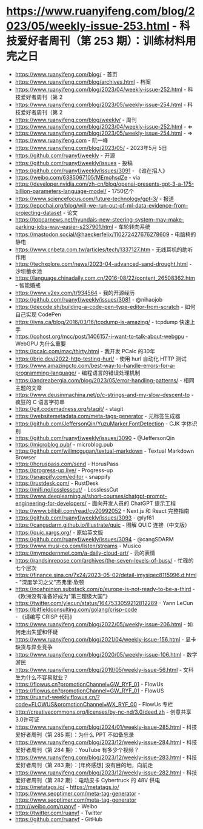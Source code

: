 # https://www.ruanyifeng.com/blog/2023/05/weekly-issue-253.html - 科技爱好者周刊（第 253 期）：训练材料用完之日

- https://www.ruanyifeng.com/blog/ - 首页
- https://www.ruanyifeng.com/blog/archives.html - 档案
- https://www.ruanyifeng.com/blog/2023/04/weekly-issue-252.html - 科技爱好者周刊（第 2
- https://www.ruanyifeng.com/blog/2023/05/weekly-issue-254.html - 科技爱好者周刊（第 2
- https://www.ruanyifeng.com/blog/weekly/ - 周刊
- https://www.ruanyifeng.com/blog/2023/04/weekly-issue-252.html - ⇐
- https://www.ruanyifeng.com/blog/2023/05/weekly-issue-254.html - ⇒
- https://www.ruanyifeng.com - 阮一峰
- https://www.ruanyifeng.com/blog/2023/05/ - 2023年5月 5日
- https://github.com/ruanyf/weekly - 开源
- https://github.com/ruanyf/weekly/issues - 投稿
- https://github.com/ruanyf/weekly/issues/3091 - 《谁在招人》
- https://weibo.com/6385067105/MEmohsdZe - via
- https://developer.nvidia.com/zh-cn/blog/openai-presents-gpt-3-a-175-billion-parameters-language-model/ - 1750亿个
- https://www.sciencefocus.com/future-technology/gpt-3/ - 报道
- https://epochai.org/blog/will-we-run-out-of-ml-data-evidence-from-projecting-dataset - 论文
- https://topcarnews.net/hyundais-new-steering-system-may-make-parking-jobs-way-easier-s237901.html - 车轮转向系统
- https://mastodon.social/@haeckerfelix/110272427676278609 - 电脑椅的静电
- https://www.cnbeta.com.tw/articles/tech/1337127.htm - 无线耳机的助听作用
- https://techxplore.com/news/2023-04-advanced-sand-drought.html - 沙坝蓄水池
- https://language.chinadaily.com.cn/2016-08/22/content_26508362.htm - 智能婚戒
- https://www.v2ex.com/t/934564 - 我的开源经历
- https://github.com/ruanyf/weekly/issues/3081 - @nihaojob
- https://decode.sh/building-a-code-pen-type-editor-from-scratch - 如何自己实现 CodePen
- https://jvns.ca/blog/2016/03/16/tcpdump-is-amazing/ - tcpdump 快速上手
- https://cohost.org/mcc/post/1406157-i-want-to-talk-about-webgpu - WebGPU 为什么重要
- https://pcalc.com/mac/thirty.html - 我开发 PCalc 的30年
- https://brie.dev/2022-http-testing-hurl/ - 使用 hurl 自动化 HTTP 测试
- https://www.amazingcto.com/best-way-to-handle-errors-for-a-programming-language/ - 编程语言的错误处理机制
- https://andreabergia.com/blog/2023/05/error-handling-patterns/ - 相同主题的文章
- https://www.deusinmachina.net/p/c-strings-and-my-slow-descent-to - 疯狂的 C 语言字符串
- https://git.codemadness.org/stagit/ - stagit
- https://websitemetadata.com/meta-tags-generator - 元标签生成器
- https://github.com/JeffersonQin/YuzuMarker.FontDetection - CJK 字体识别
- https://github.com/ruanyf/weekly/issues/3090 - @JeffersonQin
- https://microblog.pub/ - microblog.pub
- https://github.com/willmcgugan/textual-markdown - Textual Markdown Browser
- https://horuspass.com/send - HorusPass
- https://progress-up.live/ - Progress-up
- https://snappify.com/editor - snappify
- https://rustdesk.com/ - RustDesk
- https://mifi.no/losslesscut/ - LosslessCut
- https://www.deeplearning.ai/short-courses/chatgpt-prompt-engineering-for-developers/ - 面向开发人员的 ChatGPT 提示工程
- https://www.bilibili.com/read/cv20992052 - Next.js 和 React 完整指南
- https://github.com/ruanyf/weekly/issues/3093 - @lyf61
- https://cangsdarm.github.io/illustrate/quic - 图解 QUIC 连接（中文版）
- https://quic.xargs.org/ - 原始英文版
- https://github.com/ruanyf/weekly/issues/3094 - @cangSDARM
- https://www.musi-co.com/listen/streams - Musico
- https://mymodernmet.com/a-daily-cloud-art/ - 云的表情
- https://randsinrepose.com/archives/the-seven-levels-of-busy/ - 忙碌的七个层次
- https://finance.sina.cn/7x24/2023-05-02/detail-imysiqec8115996.d.html - "深度学习之父"杰弗里·欣顿
- https://noahpinion.substack.com/p/europe-is-not-ready-to-be-a-third - 《欧洲没有准备好成为"第三超级大国"》
- https://twitter.com/ylecun/status/1647533059212812289 - Yann LeCun
- https://bitfieldconsulting.com/golang/crisp-code - 《请编写 CRISP 代码》
- https://www.ruanyifeng.com/blog/2022/05/weekly-issue-206.html - 如何走出失望和怀疑
- https://www.ruanyifeng.com/blog/2021/04/weekly-issue-156.html - 显卡缺货与异业竞争
- https://www.ruanyifeng.com/blog/2020/05/weekly-issue-106.html - 数字游民
- https://www.ruanyifeng.com/blog/2019/05/weekly-issue-56.html - 文科生为什么不容易就业？
- https://flowus.cn?promotionChannel=GW_RYF_01 - FlowUs
- https://flowus.cn?promotionChannel=GW_RYF_01 - FlowUS
- https://ruanyf-weekly.flowus.cn/?code=FLOWUS&promotionChannel=WX_RYF_00 - FlowUs 专栏
- http://creativecommons.org/licenses/by-nc-nd/3.0/deed.zh - 创意共享3.0许可证
- https://www.ruanyifeng.com/blog/2024/01/weekly-issue-285.html - 科技爱好者周刊（第 285 期）：为什么 PPT 不如备忘录
- https://www.ruanyifeng.com/blog/2023/12/weekly-issue-284.html - 科技爱好者周刊（第 284 期）：YouTube 有多少个视频？
- https://www.ruanyifeng.com/blog/2023/12/weekly-issue-283.html - 科技爱好者周刊（第 283 期）：[年终感想] 没有目的地，向前走
- https://www.ruanyifeng.com/blog/2023/12/weekly-issue-282.html - 科技爱好者周刊（第 282 期）：电动皮卡 Cybertruck 的 48V 供电
- https://metatags.io/ - https://metatags.io/
- https://www.seoptimer.com/meta-tag-generator - https://www.seoptimer.com/meta-tag-generator
- http://weibo.com/ruanyf - Weibo
- https://twitter.com/ruanyf - Twitter
- https://github.com/ruanyf - GitHub